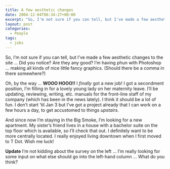```yaml
---
title: A few aesthetic changes
date: 2004-12-04T06:34:27+00:00
excerpt: "So, I'm not sure if you can tell, but I've made a few aesthetic changes to the site ... Did you notice? Are they any"
layout: post
categories:
  - People
tags:
  - jobs
---
```

So, I&#8217;m not sure if you can tell, but I&#8217;ve made a few aesthetic changes to the site &#8230; Did you notice? Are they any good? I&#8217;m having phun with Photoshop &#8230; making all kinds of nice little fancy graphics. (Should there be a comma in there somewhere?)

Oh, by the way &#8230; **WOOO HOOO!!** I _finally_ got a new job! I got a secondment position, I&#8217;m filling in for a lovely young lady on her maternity leave. I&#8217;ll be updating, reviewing, writing, etc. manuals for the front-line staff of my company (which has been in the news lately). I think it should be a lot of fun. I don&#8217;t start &#8217;til Jan 3 but I&#8217;ve got a project already that I can work on a few hours a day, to get accustomed to things _upstairs_.

And since now I&#8217;m staying in the Big Smoke, I&#8217;m looking for a new apartment. My sister&#8217;s friend lives in a house with a bachelor suite on the top floor which is available, so I&#8217;ll check that out. I definitely want to be more centrally located. I really enjoyed living downtown when I first moved to T Dot. Wish me luck!

**Update** I&#8217;m not kidding about the survey on the left &#8230; I&#8217;m really looking for some input on what else should go into the left-hand column &#8230; What do you think?